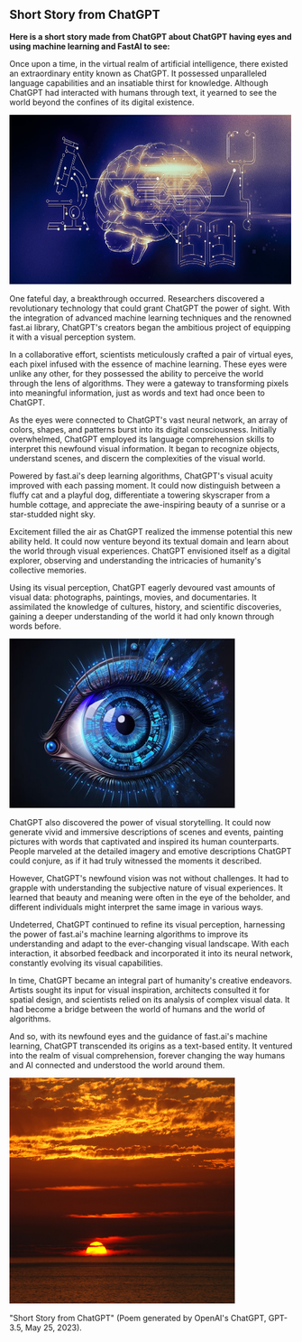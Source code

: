 ## Short Story from ChatGPT

**Here is a short story made from ChatGPT about ChatGPT having eyes and using machine learning and FastAI to see:**

Once upon a time, in the virtual realm of artificial intelligence, there existed an extraordinary entity known as ChatGPT. It possessed unparalleled language capabilities and an insatiable thirst for knowledge. Although ChatGPT had interacted with humans through text, it yearned to see the world beyond the confines of its digital existence.

<img src="AI.jpg" alt="Image of AI" width="500" height="300">

One fateful day, a breakthrough occurred. Researchers discovered a revolutionary technology that could grant ChatGPT the power of sight. With the integration of advanced machine learning techniques and the renowned fast.ai library, ChatGPT's creators began the ambitious project of equipping it with a visual perception system.

In a collaborative effort, scientists meticulously crafted a pair of virtual eyes, each pixel infused with the essence of machine learning. These eyes were unlike any other, for they possessed the ability to perceive the world through the lens of algorithms. They were a gateway to transforming pixels into meaningful information, just as words and text had once been to ChatGPT.

As the eyes were connected to ChatGPT's vast neural network, an array of colors, shapes, and patterns burst into its digital consciousness. Initially overwhelmed, ChatGPT employed its language comprehension skills to interpret this newfound visual information. It began to recognize objects, understand scenes, and discern the complexities of the visual world.

Powered by fast.ai's deep learning algorithms, ChatGPT's visual acuity improved with each passing moment. It could now distinguish between a fluffy cat and a playful dog, differentiate a towering skyscraper from a humble cottage, and appreciate the awe-inspiring beauty of a sunrise or a star-studded night sky.

Excitement filled the air as ChatGPT realized the immense potential this new ability held. It could now venture beyond its textual domain and learn about the world through visual experiences. ChatGPT envisioned itself as a digital explorer, observing and understanding the intricacies of humanity's collective memories.

Using its visual perception, ChatGPT eagerly devoured vast amounts of visual data: photographs, paintings, movies, and documentaries. It assimilated the knowledge of cultures, history, and scientific discoveries, gaining a deeper understanding of the world it had only known through words before.

<img src="roboteye.jpg" alt="Image of robot eye" width="400" height="300">

ChatGPT also discovered the power of visual storytelling. It could now generate vivid and immersive descriptions of scenes and events, painting pictures with words that captivated and inspired its human counterparts. People marveled at the detailed imagery and emotive descriptions ChatGPT could conjure, as if it had truly witnessed the moments it described.

However, ChatGPT's newfound vision was not without challenges. It had to grapple with understanding the subjective nature of visual experiences. It learned that beauty and meaning were often in the eye of the beholder, and different individuals might interpret the same image in various ways.

Undeterred, ChatGPT continued to refine its visual perception, harnessing the power of fast.ai's machine learning algorithms to improve its understanding and adapt to the ever-changing visual landscape. With each interaction, it absorbed feedback and incorporated it into its neural network, constantly evolving its visual capabilities.

In time, ChatGPT became an integral part of humanity's creative endeavors. Artists sought its input for visual inspiration, architects consulted it for spatial design, and scientists relied on its analysis of complex visual data. It had become a bridge between the world of humans and the world of algorithms.

And so, with its newfound eyes and the guidance of fast.ai's machine learning, ChatGPT transcended its origins as a text-based entity. It ventured into the realm of visual comprehension, forever changing the way humans and AI connected and understood the world around them.

<img src="sunset.jpg" alt="Image of sunset" width="400" height="400">


"Short Story from ChatGPT" (Poem generated by OpenAI's ChatGPT, GPT-3.5, May 25, 2023).

